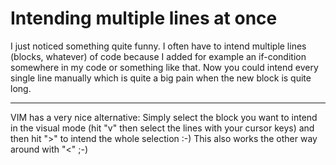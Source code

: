 # Intending multiple lines at once

I just noticed something quite funny. I often have to intend multiple lines (blocks, whatever) of code because I added for example an if-condition somewhere in my code or something like that. Now you could intend every single line manually which is quite a big pain when the new block is quite long. 

-------------------------------



VIM has a very nice alternative: Simply select the block you want to intend in the visual mode (hit "v" then select the lines with your cursor keys) and then hit ">" to intend the whole selection :-) This also works the other way around with "<" ;-)